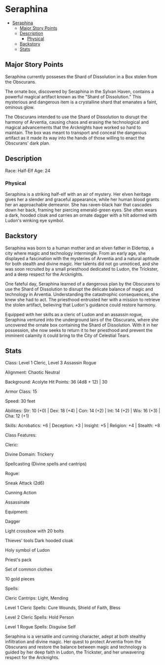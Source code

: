 # Seraphina

- [Seraphina](#seraphina)
  - [Major Story Points](#major-story-points)
  - [Description](#description)
    - [Physical](#physical)
  - [Backstory](#backstory)
  - [Stats](#stats)


## Major Story Points

Seraphina currently posseses the Shard of Dissolution in a Box stolen from the Obscurans. 

The ornate box, discovered by Seraphina in the Sylvan Haven, contains a powerful magical artifact known as the "Shard of Dissolution." This mysterious and dangerous item is a crystalline shard that emanates a faint, ominous glow.

The Obscurans intended to use the Shard of Dissolution to disrupt the harmony of Arventia, causing chaos and erasing the technological and magical advancements that the Arcknights have worked so hard to maintain. The box was meant to transport and conceal the dangerous artifact as it made its way into the hands of those willing to enact the Obscurans' dark plan.


## Description

Race: Half-Elf
Age: 24

### Physical 
Seraphina is a striking half-elf with an air of mystery. Her elven heritage gives her a slender and graceful appearance, while her human blood grants her an approachable demeanor. She has raven-black hair that cascades down her back, framing her piercing emerald-green eyes. She often wears a dark, hooded cloak and carries an ornate dagger with a hilt adorned with Ludon's winking eye symbol.

## Backstory
Seraphina was born to a human mother and an elven father in Eldertop, a city where magic and technology intermingle. From an early age, she displayed a fascination with the mysteries of Arventia and a natural aptitude for both stealth and divine magic. Her talents did not go unnoticed, and she was soon recruited by a small priesthood dedicated to Ludon, the Trickster, and a deep respect for the Arcknights.

One fateful day, Seraphina learned of a dangerous plan by the Obscurans to use the Shard of Dissolution to disrupt the delicate balance of magic and technology in Arventia. Understanding the catastrophic consequences, she knew she had to act. The priesthood entrusted her with a mission to retrieve the stolen artifact, believing that Ludon's guidance could restore harmony.

Equipped with her skills as a cleric of Ludon and an assassin rogue, Seraphina ventured into the underground lairs of the Obscurans, where she uncovered the ornate box containing the Shard of Dissolution. With it in her possession, she now seeks to return it to her priesthood and prevent the imminent calamity it could bring to the City of Celestial Tears.

## Stats

Class: Level 1 Cleric, Level 3 Assassin Rogue

Alignment: Chaotic Neutral

Background: Acolyte
Hit Points: 36 (4d8 + 12) | 30

Armor Class: 15

Speed: 30 feet

Abilities: Str: 10 (+0) | Dex: 18 (+4) | Con: 14 (+2) | Int: 14 (+2) | Wis: 16 (+3) | Cha: 12 (+1)

Skills: Acrobatics: +6 | Deception: +3 | Insight: +5 | Religion: +4 | Stealth: +8


Class Features:

Cleric:

Divine Domain: Trickery

Spellcasting (Divine spells and cantrips)


Rogue:

Sneak Attack (2d6)

Cunning Action

Assassinate

Equipment:

Dagger

Light crossbow with 20 bolts

Thieves' tools
Dark hooded cloak

Holy symbol of Ludon

Priest's pack

Set of common clothes

10 gold pieces

Spells:

Cleric Cantrips: Light, Mending

Level 1 Cleric Spells: Cure Wounds, Shield of Faith, Bless

Level 2 Cleric Spells: Hold Person

Level 1 Rogue Spells: Disguise Self

Seraphina is a versatile and cunning character, adept at both stealthy infiltration and divine magic. Her quest to protect Arventia from the Obscurans and restore the balance between magic and technology is guided by her deep faith in Ludon, the Trickster, and her unwavering respect for the Arcknights.